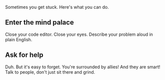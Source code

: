 Sometimes you get stuck. Here's what you can do.

## Enter the mind palace

Close your code editor. Close your eyes. Describe your problem aloud in plain English.

## Ask for help

Duh. But it's easy to forget. You're surrounded by allies! And they are smart! Talk to people, don't just sit there and grind.